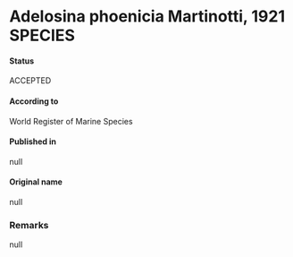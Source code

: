 Adelosina phoenicia Martinotti, 1921 SPECIES
=======

#### Status
ACCEPTED

#### According to
World Register of Marine Species

#### Published in
null

#### Original name
null

### Remarks
null